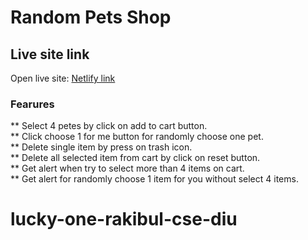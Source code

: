 # Random Pets Shop

## Live site link
Open live site: [Netlify link](https://incandescent-rugelach-89e11f.netlify.app/)

### Fearures
** Select 4 petes by click on add to cart button. \
** Click choose 1 for me button for randomly choose one pet. \
** Delete single item by press on trash icon. \
** Delete all selected item from cart by click on reset button. \
** Get alert when try to select more than 4 items on cart. \
** Get alert for randomly choose 1 item for you without select 4 items.

# lucky-one-rakibul-cse-diu
